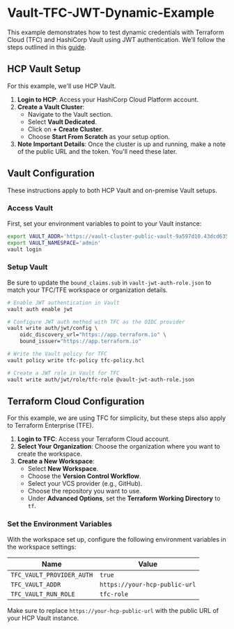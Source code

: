 # Vault-TFC-JWT-Dynamic-Example

This example demonstrates how to test dynamic credentials with Terraform Cloud (TFC) and HashiCorp Vault using JWT authentication. We’ll follow the steps outlined in this [guide](https://developer.hashicorp.com/terraform/cloud-docs/workspaces/dynamic-provider-credentials/vault-configuration).

## HCP Vault Setup

For this example, we'll use HCP Vault.

1. **Login to HCP**: Access your HashiCorp Cloud Platform account.
2. **Create a Vault Cluster**:
   - Navigate to the Vault section.
   - Select **Vault Dedicated**.
   - Click on **+ Create Cluster**.
   - Choose **Start From Scratch** as your setup option.
3. **Note Important Details**: Once the cluster is up and running, make a note of the public URL and the token. You'll need these later.

## Vault Configuration

These instructions apply to both HCP Vault and on-premise Vault setups.

### Access Vault

First, set your environment variables to point to your Vault instance:

```bash
export VAULT_ADDR='https://vault-cluster-public-vault-9a597d10.43dcd635.z1.hashicorp.cloud:8200'
export VAULT_NAMESPACE='admin'
vault login
```

### Setup Vault

Be sure to update the `bound_claims.sub` in `vault-jwt-auth-role.json` to match your TFC/TFE workspace or organization details.

```bash
# Enable JWT authentication in Vault
vault auth enable jwt

# Configure JWT auth method with TFC as the OIDC provider
vault write auth/jwt/config \
    oidc_discovery_url="https://app.terraform.io" \
    bound_issuer="https://app.terraform.io"

# Write the Vault policy for TFC
vault policy write tfc-policy tfc-policy.hcl

# Create a JWT role in Vault for TFC
vault write auth/jwt/role/tfc-role @vault-jwt-auth-role.json
```

## Terraform Cloud Configuration

For this example, we are using TFC for simplicity, but these steps also apply to Terraform Enterprise (TFE).

1. **Login to TFC**: Access your Terraform Cloud account.
2. **Select Your Organization**: Choose the organization where you want to create the workspace.
3. **Create a New Workspace**:
   - Select **New Workspace**.
   - Choose the **Version Control Workflow**.
   - Select your VCS provider (e.g., GitHub).
   - Choose the repository you want to use.
   - Under **Advanced Options**, set the **Terraform Working Directory** to `tf`.

### Set the Environment Variables

With the workspace set up, configure the following environment variables in the workspace settings:

| Name                      | Value                         |
|---------------------------|-------------------------------|
| `TFC_VAULT_PROVIDER_AUTH` | `true`                        |
| `TFC_VAULT_ADDR`          | `https://your-hcp-public-url` |
| `TFC_VAULT_RUN_ROLE`      | `tfc-role`                    |

Make sure to replace `https://your-hcp-public-url` with the public URL of your HCP Vault instance.
